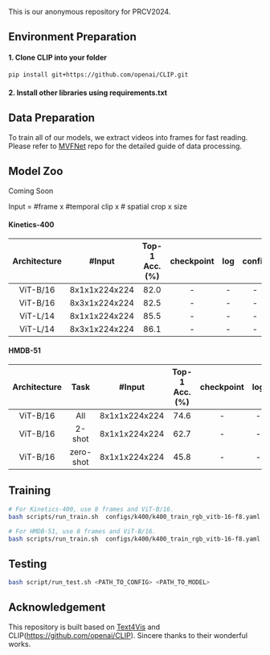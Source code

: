 This is our anonymous repository for PRCV2024.

## Environment Preparation

#### 1. Clone CLIP into your folder
```sh
pip install git+https://github.com/openai/CLIP.git
```

#### 2. Install other libraries using requirements.txt


## Data Preparation
To train all of our models, we extract videos into frames for fast reading. Please refer to [MVFNet](https://github.com/whwu95/MVFNet/blob/main/data_process/DATASETS.md) repo for the detailed guide of data processing.


## Model Zoo
Coming Soon

Input = #frame x #temporal clip x # spatial crop x size
#### Kinetics-400
| Architecture |#Input |  Top-1 Acc.(%) | checkpoint | log| config|
|:------------:|:-------------------:|:------------------:|:-----------------:|:--------------:|:--------------:|
| ViT-B/16 | 8x1x1x224x224 | 82.0 | - | - | - |
| ViT-B/16 | 8x3x1x224x224 | 82.5 | - | - | - |
| ViT-L/14 | 8x1x1x224x224 | 85.5 | - | - | - |
| ViT-L/14 | 8x3x1x224x224 | 86.1 | - | - | - |

#### HMDB-51
| Architecture | Task | #Input |  Top-1 Acc.(%) | checkpoint | log| config|
|:------------:|:------------:|:-------------------:|:------------------:|:-----------------:|:--------------:|:--------------:|
| ViT-B/16 | All | 8x1x1x224x224 | 74.6 | - | - | - |
| ViT-B/16 | 2-shot | 8x1x1x224x224 | 62.7 | - | - | - |
| ViT-B/16 | zero-shot | 8x1x1x224x224 | 45.8 | - | - | - |



## Training
```sh
# For Kinetics-400, use 8 frames and ViT-B/16.
bash scripts/run_train.sh  configs/k400/k400_train_rgb_vitb-16-f8.yaml

# For HMDB-51, use 8 frames and ViT-B/16. 
bash scripts/run_train.sh  configs/k400/k400_train_rgb_vitb-16-f8.yaml
```

## Testing
```sh
bash script/run_test.sh <PATH_TO_CONFIG> <PATH_TO_MODEL>
```

## Acknowledgement
This repository is built based on [Text4Vis](https://github.com/whwu95/Text4Vis) and CLIP(https://github.com/openai/CLIP). Sincere thanks to their wonderful works.
